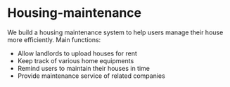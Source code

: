 # Housing-maintenance
We build a housing maintenance system to help users manage their house more efficiently. 
Main functions:
* Allow landlords to upload houses for rent
* Keep track of various home equipments
* Remind users to maintain their houses in time
* Provide maintenance service of related companies

